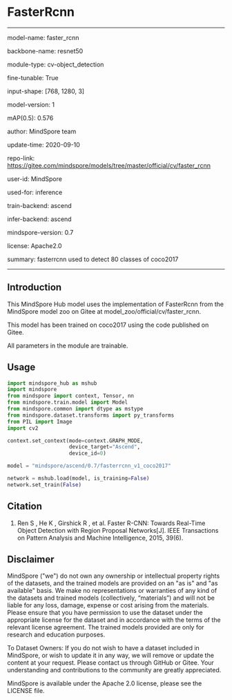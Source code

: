 # FasterRcnn

---

model-name: faster_rcnn

backbone-name: resnet50

module-type: cv-object_detection

fine-tunable: True

input-shape: [768, 1280, 3]

model-version: 1

mAP(0.5): 0.576

author: MindSpore team

update-time: 2020-09-10

repo-link: <https://gitee.com/mindspore/models/tree/master/official/cv/faster_rcnn>

user-id: MindSpore

used-for: inference

train-backend: ascend

infer-backend: ascend

mindspore-version: 0.7

license: Apache2.0

summary: fasterrcnn used to detect 80 classes of coco2017

---

## Introduction

This MindSpore Hub model uses the implementation of FasterRcnn from the MindSpore model zoo on Gitee at model_zoo/official/cv/faster_rcnn.

This model has been trained on coco2017 using the code published on Gitee.

All parameters in the module are trainable.

## Usage

```python
import mindspore_hub as mshub
import mindspore
from mindspore import context, Tensor, nn
from mindspore.train.model import Model
from mindspore.common import dtype as mstype
from mindspore.dataset.transforms import py_transforms
from PIL import Image
import cv2

context.set_context(mode=context.GRAPH_MODE,
                    device_target="Ascend",
                    device_id=0)

model = "mindspore/ascend/0.7/fasterrcnn_v1_coco2017"

network = mshub.load(model, is_training=False)
network.set_train(False)
```

## Citation

1. Ren S , He K , Girshick R , et al. Faster R-CNN: Towards Real-Time Object Detection with Region Proposal Networks[J]. IEEE Transactions on Pattern Analysis and Machine Intelligence, 2015, 39(6).

## Disclaimer

MindSpore ("we") do not own any ownership or intellectual property rights of the datasets, and the trained models are provided on an "as is" and "as available" basis. We make no representations or warranties of any kind of the datasets and trained models (collectively, “materials”) and will not be liable for any loss, damage, expense or cost arising from the materials. Please ensure that you have permission to use the dataset under the appropriate license for the dataset and in accordance with the terms of the relevant license agreement. The trained models provided are only for research and education purposes.

To Dataset Owners: If you do not wish to have a dataset included in MindSpore, or wish to update it in any way, we will remove or update the content at your request. Please contact us through GitHub or Gitee. Your understanding and contributions to the community are greatly appreciated.

MindSpore is available under the Apache 2.0 license, please see the LICENSE file.